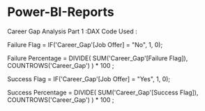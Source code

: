 # Power-BI-Reports

Career Gap Analysis Part 1 :DAX Code Used :

Failure Flag = IF('Career_Gap'[Job Offer] = "No", 1, 0);

Failure Percentage = 
DIVIDE(
    SUM('Career_Gap'[Failure Flag]), 
    COUNTROWS('Career_Gap')
) * 100 ;

Success Flag = IF('Career_Gap'[Job Offer] = "Yes", 1, 0);

Success Percentage = 
DIVIDE(
    SUM('Career_Gap'[Success Flag]), 
    COUNTROWS('Career_Gap')
) * 100 ;
